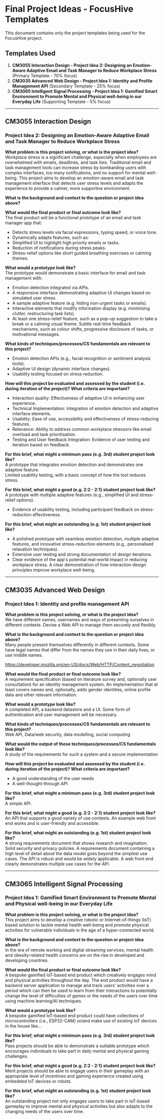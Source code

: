 # Final Project Ideas - FocusHive Templates

This document contains only the project templates being used for the FocusHive project.

## Templates Used

1. **CM3055 Interaction Design - Project Idea 2: Designing an Emotion-Aware Adaptive Email and Task Manager to Reduce Workplace Stress** (Primary Template - 70% focus)
2. **CM3035 Advanced Web Design - Project Idea 1: Identity and Profile Management API** (Secondary Template - 25% focus)
3. **CM3065 Intelligent Signal Processing - Project Idea 1: Gamified Smart Environment to Promote Mental and Physical well-being in our Everyday Life** (Supporting Template - 5% focus)

---

## CM3055 Interaction Design

### Project Idea 2: Designing an Emotion-Aware Adaptive Email and Task Manager to Reduce Workplace Stress

**What problem is this project solving, or what is the project idea?**  
Workplace stress is a significant challenge, especially when employees are overwhelmed with emails, deadlines, and task lists. Traditional email and task management tools can increase stress by bombarding users with complex interfaces, too many notifications, and no support for mental well-being. This project aims to develop an emotion-aware email and task management interface that detects user stress levels and adapts the experience to provide a calmer, more supportive environment.

**What is the background and context to the question or project idea above?**

**What would the final product or final outcome look like?**  
The final product will be a functional prototype of an email and task manager app that:  
- Detects stress levels via facial expressions, typing speed, or voice tone.  
- Dynamically adapts features, such as:  
- Simplified UI to highlight high priority emails or tasks.  
- Reduction of notifications during stress peaks.  
- Stress-relief options like short guided breathing exercises or calming themes.  

**What would a prototype look like?**  
The prototype would demonstrate a basic interface for email and task management with:  
- Emotion detection integrated via APIs.  
- A responsive interface demonstrating adaptive UI changes based on simulated user stress.  
- A sample adaptive feature (e.g. hiding non-urgent tasks or emails).  
- Interactive elements that modify information display (e.g. minimising clutter, restructuring task lists).  
- At least one stress-relief feature, such as a pop-up suggestion to take a break or a calming visual theme. Subtle real-time feedback mechanisms, such as colour shifts, progressive disclosure of tasks, or motivational messages.

**What kinds of techniques/processes/CS fundamentals are relevant to this project?**  
- Emotion detection APIs (e.g., facial recognition or sentiment analysis tools).  
- Adaptive UI design (dynamic interface changes).  
- Usability testing focused on stress reduction.

**How will this project be evaluated and assessed by the student (i.e. during iteration of the project)? What criteria are important?**  
- Interaction quality: Effectiveness of adaptive UI in enhancing user experience.  
- Technical Implementation: Integration of emotion detection and adaptive interface elements.  
- Usability: Ease of use, accessibility and effectiveness of stress-reducing features.  
- Relevance: Ability to address common workplace stressors like email overload and task prioritisation.  
- Testing and User feedback Integration: Evidence of user testing and iteration based on feedback.  

**For this brief, what might a minimum pass (e.g. 3rd) student project look like?**  
A prototype that integrates emotion detection and demonstrates one adaptive feature.  
Limited usability testing, with a basic concept of how the tool reduces stress.

**For this brief, what might a good (e.g. 2:2 - 2:1) student project look like?**  
A prototype with multiple adaptive features (e.g., simplified UI and stress-relief options).  
- Evidence of usability testing, including participant feedback on stress-reduction effectiveness.  

**For this brief, what might an outstanding (e.g. 1st) student project look like?**  
- A polished prototype with seamless emotion detection, multiple adaptive features, and innovative stress-reduction elements (e.g., personalised relaxation techniques).  
- Extensive user testing and strong documentation of design iterations.  
- Clear evidence of the app's potential real-world impact in reducing workplace stress. A clear demonstration of how interaction design principles improve workplace well-being.

---

## CM3035 Advanced Web Design

### Project Idea 1: Identity and profile management API

**What problem is this project solving, or what is the project idea?**  
We have different names, usernames and ways of presenting ourselves in different contexts. Devise a Web API to manage them securely and flexibly.

**What is the background and context to the question or project idea above?**  
Many people present themselves differently in different contexts. Some have legal names that differ from the names they use in their daily lives, or use middle names.  

https://developer.mozilla.org/en-US/docs/Web/HTTP/Content_negotiation  

**What would the final product or final outcome look like?**  
A requirement specification (based on literature survey and, optionally user consultation) for an identity management system. An implementation that at least covers names and, optionally, adds gender identities, online profile data and other relevant information.

**What would a prototype look like?**  
A completed API, a backend datastore and a UI. Some form of authentication and user management will be necessary.

**What kinds of techniques/processes/CS fundamentals are relevant to this project?**  
Web API, Data/web security, data modelling, social computing  

**What would the output of these techniques/processes/CS fundamentals look like?**  
A study of the requirements for such a system and a secure implementation  

**How will this project be evaluated and assessed by the student (i.e. during iteration of the project)? What criteria are important?**  
- A good understanding of the user needs  
- A well-thought-through API  

**For this brief, what might a minimum pass (e.g. 3rd) student project look like?**  
A simple API.  

**For this brief, what might a good (e.g. 2:2 - 2:1) student project look like?**  
An API that supports a good variety of use contexts. An example web front end works and is user-friendly and accessible.

**For this brief, what might an outstanding (e.g. 1st) student project look like?**  
A strong requirements document that shows research and imagination. Solid security and privacy policies. A requirements document containing a high level of detail about the data model goes beyond the simplest use cases. The API is robust and would be widely applicable. A web front end clearly demonstrates multiple use cases for the API.

---

## CM3065 Intelligent Signal Processing

### Project Idea 1: Gamified Smart Environment to Promote Mental and Physical well-being in our Everyday Life

**What problem is this project solving, or what is the project idea?**  
This project aims to develop a creative robotic or Internet-of-things (IoT) based solution to tackle mental health well-being and promote physical activities for vulnerable individuals in the age of a hyper-connected world.

**What is the background and context to the question or project idea above?**  
In the era of remote working and digital streaming services, mental health and obesity-related health concerns are on the rise in developed and developing countries.

**What would the final product or final outcome look like?**  
A bespoke gamified IoT-based end product which creatively engages mind and physical activities throughout the day. The end product would have a backend server application to manage and track users' activities over a period which can then be used to learn from their interactions to potentially change the level of difficulties of games or the needs of the users over time using machine learning/AI techniques.

**What would a prototype look like?**  
A bespoke gamified IoT-based end product could have collections of microcontrollers (i.e., ESP32-CAM) or/and make use of existing IoT devices in the house like...

**For this brief, what might a minimum pass (e.g. 3rd) student project look like?**  
Pass projects should be able to demonstrate a suitable prototype which encourages individuals to take part in daily mental and physical gaming challenges.

**For this brief, what might a good (e.g. 2:2 - 2:1) student project look like?**  
Merit projects should be able to engage users in their gameplay with an appropriate level of incentives and gaming experience created using embedded IoT devices or robots.

**For this brief, what might an outstanding (e.g. 1st) student project look like?**  
An outstanding project not only engages users to take part in IoT-based gameplay to improve mental and physical activities but also adapts to the changing needs of the users over time.